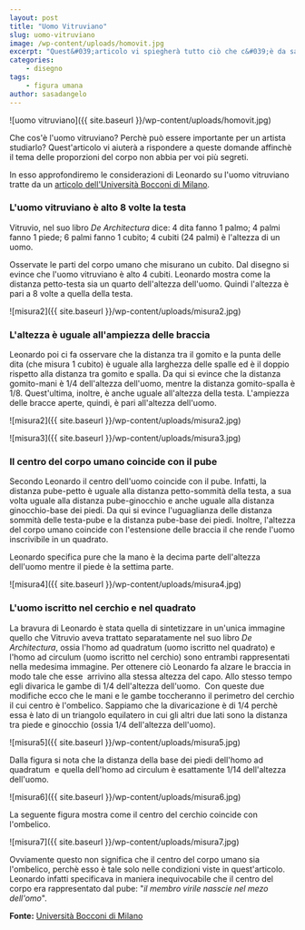 ```yaml
---
layout: post
title: "Uomo Vitruviano"
slug: uomo-vitruviano
image: /wp-content/uploads/homovit.jpg
excerpt: "Quest&#039;articolo vi spiegherà tutto ciò che c&#039;è da sapere sull&#039;uomo vitruviano. Le proporzioni del corpo umano non avranno così più segreti per voi."
categories:
    - disegno
tags:
    - figura umana
author: sasadangelo
---
```


![uomo vitruviano]({{ site.baseurl }}/wp-content/uploads/homovit.jpg)

Che cos'è l'uomo vitruviano? Perchè può essere importante per un artista studiarlo? Quest'articolo vi aiuterà a rispondere a queste domande affinchè il tema delle proporzioni del corpo non abbia per voi più segreti.

In esso approfondiremo le considerazioni di Leonardo su l'uomo vitruviano tratte da un [articolo dell'Università Bocconi di Milano](http://matematica.unibocconi.it/articoli/misura-duomo-leonardo-e-luomo-vitruviano).

### L'uomo vitruviano è alto 8 volte la testa

Vitruvio, nel suo libro _De Architectura_ dice: 4 dita fanno 1 palmo; 4 palmi fanno 1 piede; 6 palmi fanno 1 cubito; 4 cubiti (24 palmi) è l'altezza di un uomo.

Osservate le parti del corpo umano che misurano un cubito. Dal disegno si evince che l'uomo vitruviano è alto 4 cubiti. Leonardo mostra come la distanza petto-testa sia un quarto dell'altezza dell'uomo. Quindi l'altezza è pari a 8 volte a quella della testa.

![misura2]({{ site.baseurl }}/wp-content/uploads/misura2.jpg)

### L'altezza è uguale all'ampiezza delle braccia

Leonardo poi ci fa osservare che la distanza tra il gomito e la punta delle dita (che misura 1 cubito) è uguale alla larghezza delle spalle ed è il doppio rispetto alla distanza tra gomito e spalla. Da qui si evince che la distanza gomito-mani è 1/4 dell'altezza dell'uomo, mentre la distanza gomito-spalla è 1/8. Quest'ultima, inoltre, è anche uguale all'altezza della testa. L'ampiezza delle bracce aperte, quindi, è pari all'altezza dell'uomo.

![misura2]({{ site.baseurl }}/wp-content/uploads/misura2.jpg)

![misura3]({{ site.baseurl }}/wp-content/uploads/misura3.jpg)

### Il centro del corpo umano coincide con il pube

Secondo Leonardo il centro dell'uomo coincide con il pube. Infatti, la distanza pube-petto è uguale alla distanza petto-sommità della testa, a sua volta uguale alla distanza pube-ginocchio e anche uguale alla distanza ginocchio-base dei piedi. Da qui si evince l'uguaglianza delle distanza sommità delle testa-pube e la distanza pube-base dei piedi. Inoltre, l'altezza del corpo umano coincide con l'estensione delle braccia il che rende l'uomo inscrivibile in un quadrato.

Leonardo specifica pure che la mano è la decima parte dell'altezza dell'uomo mentre il piede è la settima parte.

![misura4]({{ site.baseurl }}/wp-content/uploads/misura4.jpg)

### L'uomo iscritto nel cerchio e nel quadrato

La bravura di Leonardo è stata quella di sintetizzare in un'unica immagine quello che Vitruvio aveva trattato separatamente nel suo libro _De Architectura_, ossia l'homo ad quadratum (uomo iscritto nel quadrato) e l'homo ad circulum (uomo iscritto nel cerchio) sono entrambi rappresentati nella medesima immagine. Per ottenere ciò Leonardo fa alzare le braccia in modo tale che esse  arrivino alla stessa altezza del capo. Allo stesso tempo egli divarica le gambe di 1/4 dell'altezza dell'uomo.  Con queste due modifiche ecco che le mani e le gambe toccheranno il perimetro del cerchio il cui centro è l'ombelico. Sappiamo che la divaricazione è di 1/4 perchè essa è lato di un triangolo equilatero in cui gli altri due lati sono la distanza tra piede e ginocchio (ossia 1/4 dell'altezza dell'uomo).

![misura5]({{ site.baseurl }}/wp-content/uploads/misura5.jpg)

Dalla figura si nota che la distanza della base dei piedi dell'homo ad quadratum  e quella dell'homo ad circulum è esattamente 1/14 dell'altezza dell'uomo.

![misura6]({{ site.baseurl }}/wp-content/uploads/misura6.jpg)

La seguente figura mostra come il centro del cerchio coincide con l'ombelico.

![misura7]({{ site.baseurl }}/wp-content/uploads/misura7.jpg)

Ovviamente questo non significa che il centro del corpo umano sia l'ombelico, perchè esso è tale solo nelle condizioni viste in quest'articolo. Leonardo infatti specificava in maniera inequivocabile che il centro del corpo era rappresentato dal pube: "_il membro virile nasscie nel mezo dell'omo_".

**Fonte:** [Università Bocconi di Milano](http://matematica.unibocconi.it/articoli/misura-duomo-leonardo-e-luomo-vitruviano)
